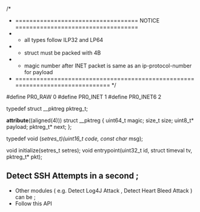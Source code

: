 /*
 * =================================== NOTICE ===================================
 * - all types follow ILP32 and LP64
 * - struct must be packed with 4B
 * - magic number after INET packet is same as an ip-protocol-number for payload
 * ==============================================================================
 */

#define PR0_RAW   0
#define PR0_INET  1
#define PR0_INET6 2

typedef struct __pktreg pktreg_t;

__attribute__((aligned(4)))
struct __pktreg {
  uint64_t  magic;
  size_t    size;
  uint8_t*  payload;
  pktreg_t* next;
};

typedef void (*setres_t)(uint16_t code, const char* msg);

void initialize(setres_t setres);
void entrypoint(uint32_t id, struct timeval tv, pktreg_t* pkt);

## Detect SSH Attempts in a second ; 
* Other modules ( e.g. Detect Log4J Attack , Detect Heart Bleed Attack ) can be ;
* Follow this API 

